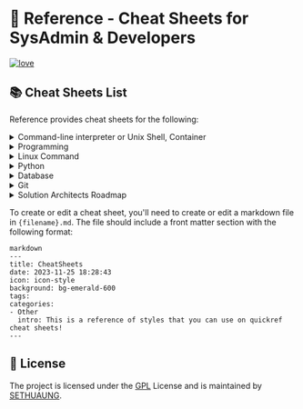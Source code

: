 # 📖 Reference - Cheat Sheets for SysAdmin & Developers

[![love](https://badgen.net/badge/make%20with/love/pink)](#)

## 📚 Cheat Sheets List

Reference provides cheat sheets for the following:

<details>
<summary>Command-line interpreter or Unix Shell, Container </summary>

- [Bash](Bash.md): This is a quick reference cheat sheet to getting started with linux bash shell scripting.
- [Powershell](Powershell.md): This is a cross-platform automation and configuration tool/framework that works well with existing tools and is optimized for dealing with structured data (e.g., JSON, CSV, XML), REST APIs, and object models. It includes a command-line shell, an associated scripting language, and a framework for processing cmdlets.
- [Docker](Docker.md): This is a quick reference cheat sheet to see the options, environment variables, and configuration file for create and run containers, manage images, and customize the Docker CLI.

</details>
<details>
<summary>Programming</summary>

- [Dart](Dart.md): A Dart cheat sheet with the most important concepts, functions, methods, and more. A complete quick reference for beginners.
- [GraphQL](GraphQL.md): This quick reference cheat sheet provides a brief overview of GraphQL.
- [Docker](Docker.md): This is a quick reference cheat sheet for [Docker](https://docs.docker.com/get-started/). And you can find the most common Docker commands here.
- [YAML](YAML.md): This is a quick reference cheat sheet for understanding and writing YAML format configuration files.
- [JavaScript](JavaScript.md): A JavaScript cheat sheet with the most important concepts, functions, methods, and more. A complete quick reference for beginners.
- [JSFuck []()!+ ](/jsfuck/Readme.md): This is an esoteric and educational programming style based on the atomic parts of JavaScript. It uses only six different characters to write and execute code.
- [Python](python.md): The [Python](https://www.python.org/) cheat sheet is a one-page reference sheet for the Python 3 programming language.
- [Go](Go.md): This cheat sheet provided basic syntax and methods to help you using [Go](https://go.dev/).
- [Markdown](Markdown.md): This is a quick reference cheat sheet to the Markdown syntax.
- [Bash](Bash.md): This is a quick reference cheat sheet to getting started with linux bash shell scripting.
- [Kotlin](Kotlin.md): This is a quick reference cheatsheet for Kotlin that includes usage, examples, and more.
- [Dart](Dart.md): This is a Dart cheat sheet with the most important concepts, functions, methods, and more. A complete quick reference for beginners.

</details>

<details>
<summary>Linux Command</summary>

- [Initial Setup](Ubuntu-Server-Initial-Setup.md): This contains useful commands and required packages/dependencies for new ubuntu server setup.
- [SSH](SSH.md): This quick reference cheat sheet provides various for using SSH.
- [Grep](Grep.md): This cheat sheet is intended to be a quick reminder for the main concepts involved in using the command line program grep and assumes you already understand its usage.
- [Find](find.md): This is a quick reference list of cheat sheet for linux find command, contains common options and examples.
- [Curl](Curl.md): This [Curl](https://github.com/curl/curl) cheat sheet contains commands and examples of some common Curl tricks.
- [Chmod](Chmod.md): This quick reference cheat sheet provides a brief overview of file permissions, and the operation of the chmod command
- [Awk](Awk.md): This is a one page quick reference cheat sheet to the [GNU awk](https://www.gnu.org/software/gawk/manual/gawk.html), which covers commonly used awk expressions and commands.
- [Cron](Cron.md): [Cron](https://en.wikipedia.org/wiki/Cron) is most suitable for scheduling repetitive tasks. Scheduling one-time tasks can be accomplished using the associated at utility.
- [Git](git.md): This cheat sheet summarizes commonly used Git command line instructions for quick reference.
- [Netstat](Netstat.md): This quick reference cheat sheet provides various for using netstat command.
- [Netcat](Netcat.md): This cheat sheet provides various for using Netcat on both Linux and Unix.
</details>

<details>
<summary>Python</summary>

- [Python](python.md): The [Python](https://www.python.org/) cheat sheet is a one-page reference sheet for the Python 3 programming language.
- [Numpy](Numpy.md): [NumPy](https://numpy.org/) is the fundamental package for scientific computing with Python. This cheat sheet is a quick reference for NumPy beginners.
- [PyTorch](PyTorch.md) This is a quick reference list of cheat sheets for PyTorch. See also [PyTorch website](https://pytorch.org/)

</details>

<details>
<summary>Database</summary>

- [PostgreSQL](PostgreSQL.md): The [PostgreSQL](https://www.postgresql.org/docs/current/) cheat sheet provides you with the common PostgreSQL commands and statements.
- [MySQL](MySQL.md): The SQL cheat sheet provides you with the most commonly used SQL statements for your reference.
- [MongoSQL](MongoDB.md): The SQL cheat sheet provides you with the most commonly used SQL statements for your reference.
- [GraphQL](GraphQL.md): This quick reference cheat sheet provides a brief overview of GraphQL.
</details>

<details>
<summary>Git</summary>

- [Github](Github.md): A visual cheat-sheet for the 80 keyboard shortcuts found on Github.com
- [Github CLI](Github CLI.md): A quick reference to Github CLI, an open-source command line tool that enables GitHub on your terminal.
- [Github Actions](Github Actions.md): A quick reference to Github Actions for the automation of software workflows, allowing developers to build, test, and deploy code right from their GitHub repositories.
- [GitLab](GitLab.md): A visual cheat-sheet for the 58 keyboard shortcuts found in GitLab
</details>


<details>
<summary>Solution Architects Roadmap </summary>

- [Roadmap](Solution-Architects-Roadmap.md): This is a Skills map and Roles & Responsibilities of Solution Architects.
</details>

To create or edit a cheat sheet, you'll need to create or edit a markdown file in `{filename}.md`. The file should include a front matter section with the following format:


```
markdown
---
title: CheatSheets
date: 2023-11-25 18:28:43
icon: icon-style
background: bg-emerald-600
tags:
categories:
- Other
  intro: This is a reference of styles that you can use on quickref cheat sheets!
---
```


## 📃 License

The project is licensed under the [GPL](https://github.com/sethuaung/dev-reference/blob/main/LICENSE) License and is maintained by [SETHUAUNG](https://github.com/sethuaung).
